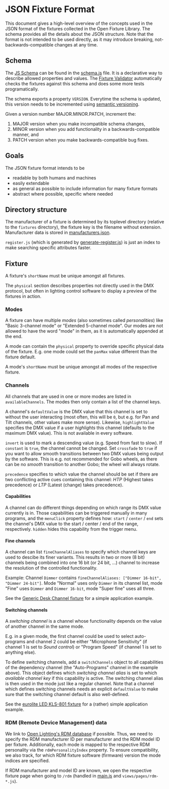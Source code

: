 # JSON Fixture Format

This document gives a high-level overview of the concepts used in the JSON format of the fixtures collected in the Open Fixture Library. The schema provides all the details about the JSON structure. Note that the format is not intended to be used directly, as it may introduce breaking, not-backwards-compatible changes at any time.

## Schema

The [JS Schema](https://github.com/molnarg/js-schema) can be found in the [schema.js](schema.js) file. It is a declarative way to describe allowed properties and values. The [Fixture Validator](../tests/fixtures-valid.js) automatically checks the fixtures against this schema and does some more tests programatically.

The schema exports a property `VERSION`. Everytime the schema is updated, this version needs to be incremented using [semantic versioning](http://semver.org).

Given a version number MAJOR.MINOR.PATCH, increment the:
1. MAJOR version when you make incompatible schema changes,
2. MINOR version when you add functionality in a backwards-compatible manner, and
3. PATCH version when you make backwards-compatible bug fixes.


## Goals

The JSON fixture format intends to be

* readable by both humans and machines
* easily extendable
* as general as possible to include information for many fixture formats
* abstract where possible, specific where needed


## Directory structure

The manufacturer of a fixture is determined by its toplevel directory (relative to the `fixtures` directory), the fixture key is the filename without extension. Manufacturer data is stored in [manufacturers.json](manufacturers.json).

`register.js` (which is generated by [generate-register.js](../cli/generate-register.js)) is just an index to make searching specific attributes faster.


## Fixture

A fixture's `shortName` must be unique amongst all fixtures.

The `physical` section describes properties not directly used in the DMX protocol, but often in lighting control software to display a preview of the fixtures in action.


### Modes

A fixture can have multiple *modes* (also sometimes called *personalities*) like "Basic 3-channel mode" or "Extended 5-channel mode". Our modes are not allowed to have the word "mode" in them, as it is automatically appended at the end.

A mode can contain the `physical` property to override specific physical data of the fixture. E.g. one mode could set the `panMax` value different than the fixture default.

A mode's `shortName` must be unique amongst all modes of the respective fixture.


### Channels

All channels that are used in one or more modes are listed in `availableChannels`. The modes then only contain a list of the channel keys.

A channel's `defaultValue` is the DMX value that this channel is set to without the user interacting (most often, this will be `0`, but e.g. for Pan and Tilt channels, other values make more sense). Likewise, `highlightValue` specifies the DMX value if a user *highlights* this channel (defaults to the maximum DMX value). This is not available in every software.

`invert` is used to mark a descending value (e.g. Speed from fast to slow). If `constant` is `true`, the channel cannot be changed. Set `crossfade` to `true` if you want to allow smooth transitions between two DMX values being output by the software. This is e.g. not recommended for Gobo wheels, as there can be no *smooth* transition to another Gobo; the wheel will always rotate.

`precedence` specifies to which value the channel should be set if there are two conflicting active cues containing this channel: *HTP* (Highest takes precedence) or *LTP* (Latest (change) takes precedence).


#### Capabilities

A channel can do different things depending on which range its DMX value currently is in. Those capabilities can be triggered manually in many programs, and the `menuClick` property defines how: `start` / `center` / `end` sets the channel's DMX value to the start / center / end of the range, respectively. `hidden` hides this capability from the trigger menu.


#### Fine channels

A channel can list `fineChannelAliases` to specify which channel keys are used to descibe its finer variants. This results in two or more (8 bit) channels being combined into one 16 bit (or 24 bit, ...) channel to increase the resolution of the controlled functionality.

Example: Channel `Dimmer` contains `fineChannelAliases: ["Dimmer 16-bit", "Dimmer 24-bit"]`. Mode "Normal" uses only `Dimmer` in its channel list, mode "Fine" uses `Dimmer` and `Dimmer 16-bit`, mode "Super fine" uses all three.

See the [Generic Desk Channel fixture](generic/desk-channel.json) for a simple application example.


#### Switching channels

A *switching channel* is a channel whose functionality depends on the value of another channel in the same mode.

E.g. in a given mode, the first channel could be used to select auto-programs and channel 2 could be either "Microphone Sensitivity" (if channel 1 is set to *Sound control*) or "Program Speed" (if channel 1 is set to anything else).

To define switching channels, add a `switchChannels` object to all capabilities of the dependency channel (the "Auto-Programs" channel in the example above). This object defines which *switching channel alias* is set to which *available channel key* if this capability is active. The switching channel alias is then used in the mode just like a regular channel. Note that a channel which defines switching channels needs an explicit `defaultValue` to make sure that the switching channel default is also well-defined.

See the [eurolite LED KLS-801 fixture](eurolite/led-kls-801.json) for a (rather) simple application example.

### RDM (Remote Device Management) data

We link to [Open Lighting's RDM database](http://rdm.openlighting.org) if possible. Thus, we need to specify the RDM manufacturer ID per manufacturer and the RDM model ID per fixture. Additionally, each mode is mapped to the respective RDM personality via the `rdmPersonalityIndex` property. To ensure compatibility, we also track, for which RDM fixture software (firmware) version the mode indices are specified.

If RDM manufacturer and model ID are known, we open the respective fixture page when going to `/rdm` (handled in [main.js](../main.js) and `views/pages/rdm-*.js`).
